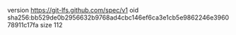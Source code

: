 version https://git-lfs.github.com/spec/v1
oid sha256:bb529de0b2956632b9768ad4cbc146ef6ca3e1cb5e9862246e396078911c17fa
size 112
